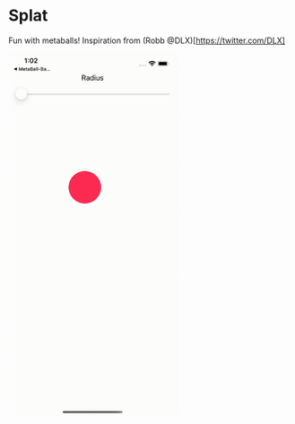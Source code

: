 # Splat
Fun with metaballs! Inspiration from (Robb @DLX)[https://twitter.com/DLX]

<img src="https://raw.githubusercontent.com/Elichartnett/Splat/main/splat.gif" alt="1" width="300"/>
